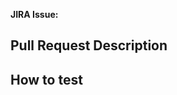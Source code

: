 **JIRA Issue:**
<!-- Paste link to JIRA issue ☝️ -->

<!-- Urgent?
Paste the HIGH PRIORITY emoji in front of the PR title:

🟡

Examples:
🟡  PLAT-9001: Fix inability to order imagery
    PLAT-8999: Implement new feature for delighting customers
-->

## Pull Request Description


<!-- Add before/after screenshots, if applicable -->


## How to test


<!--
Pull Request Submitter Checklist:

+ Prefix PR title with issue number "PLAT-####: "
+ Link associated issue
+ Provide a description of what this PR changes
+ Provide steps for testing this PR
+ Include automated tests, if possible. Please.
+ UPDATE ISSUE STATUS IN JIRA

Optional Submitter Checklist:

+ Add PR comments to interesting or potentially confusing parts of the code
+ Increment the version number according to semantic versioning (https://semver.org)
+ Meet with issue stakeholders and personally walked them through changes
-->
